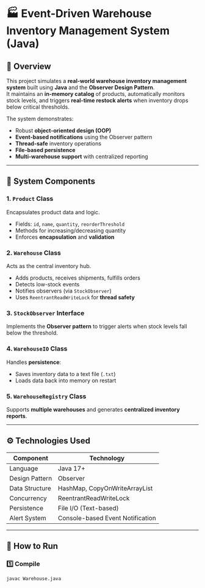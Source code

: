 # 🏭 Event-Driven Warehouse Inventory Management System (Java)

## 📘 Overview

This project simulates a **real-world warehouse inventory management system** built using **Java** and the **Observer Design Pattern**.  
It maintains an **in-memory catalog** of products, automatically monitors stock levels, and triggers **real-time restock alerts** when inventory drops below critical thresholds.

The system demonstrates:
- Robust **object-oriented design (OOP)**
- **Event-based notifications** using the Observer pattern
- **Thread-safe** inventory operations
- **File-based persistence**
- **Multi-warehouse support** with centralized reporting

---

## 🧩 System Components

### 1. `Product` Class
Encapsulates product data and logic.
- Fields: `id`, `name`, `quantity`, `reorderThreshold`
- Methods for increasing/decreasing quantity
- Enforces **encapsulation** and **validation**

### 2. `Warehouse` Class
Acts as the central inventory hub.
- Adds products, receives shipments, fulfills orders
- Detects low-stock events
- Notifies observers (via `StockObserver`)
- Uses `ReentrantReadWriteLock` for **thread safety**

### 3. `StockObserver` Interface
Implements the **Observer pattern** to trigger alerts when stock levels fall below the threshold.

### 4. `WarehouseIO` Class
Handles **persistence**:
- Saves inventory data to a text file (`.txt`)
- Loads data back into memory on restart

### 5. `WarehouseRegistry` Class
Supports **multiple warehouses** and generates **centralized inventory reports**.

---

## ⚙️ Technologies Used
| Component | Technology |
|------------|-------------|
| Language | Java 17+ |
| Design Pattern | Observer |
| Data Structure | HashMap, CopyOnWriteArrayList |
| Concurrency | ReentrantReadWriteLock |
| Persistence | File I/O (Text-based) |
| Alert System | Console-based Event Notification |

---

## 🚀 How to Run

### 1️⃣ Compile
```bash
javac Warehouse.java
